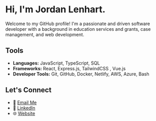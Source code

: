 # Hi, I'm Jordan Lenhart. 

Welcome to my GitHub profile! I'm a passionate and driven software developer with a background in education services and grants, case management, and web development.

## Tools

- **Languages:** JavaScript, TypeScript, SQL
- **Frameworks:** React, Express.js, TailwindCSS , Vue.js
- **Developer Tools:** Git, GitHub, Docker, Netlify, AWS, Azure, Bash

## Let's Connect

- 📧 [Email Me](mailto:jordinholenhart@gmail.com)
- 💼 [LinkedIn](https://www.linkedin.com/in/jordanlenhart1)
- 🌐 [Website](https://jordanlenhart.vercel.app/)
